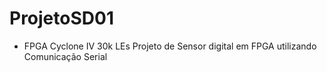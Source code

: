 # ProjetoSD01
- FPGA Cyclone IV 30k LEs
Projeto de Sensor digital em FPGA utilizando Comunicação Serial
